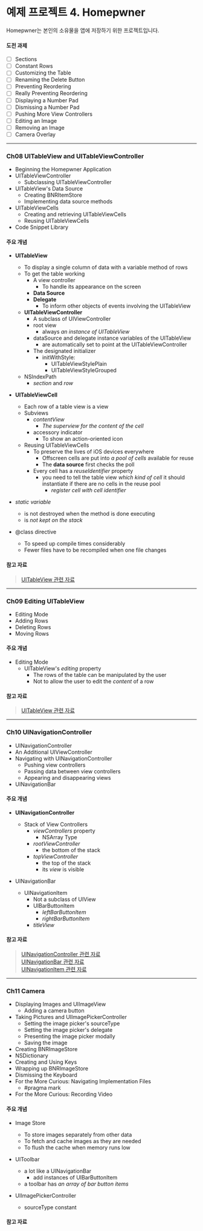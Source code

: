 예제 프로젝트 4. Homepwner
======================

Homepwner는 본인의 소유물을 앱에 저장하기 위한 프로젝트입니다.

#### 도전 과제

* [ ] Sections
* [ ] Constant Rows
* [ ] Customizing the Table
* [ ] Renaming the Delete Button
* [ ] Preventing Reordering
* [ ] Really Preventing Reordering
* [ ] Displaying a Number Pad
* [ ] Dismissing a Number Pad
* [ ] Pushing More View Controllers
* [ ] Editing an Image
* [ ] Removing an Image
* [ ] Camera Overlay

----------------------------------------------------------------------

### Ch08 UITableView and UITableViewController

* Beginning the Homepwner Application
* UITableViewController
    * Subclassing UITableViewController
* UITableView's Data Source
    * Creating BNRItemStore
    * Implementing data source methods
* UITableViewCells
    * Creating and retrieving UITableViewCells
    * Reusing UITableViewCells
* Code Snippet Library

#### 주요 개념

* **UITableView**
    * To display a single column of data with a variable method of rows
    * To get the table working
        * A view controller
            * To handle its appearance on the screen
        * **Data Source**
        * **Delegate**
            * To inform other objects of events involving the UITableView
    * **UITableViewController**
        * A subclass of UIViewController
        * root view
            * always *an instance of UITableView*
        * dataSource and delegate instance variables of the  UITableView
            * are automatically set to point at the UITableViewController
        * The designated initializer
            * initWithStyle:
                * UITableViewStylePlain
                * UITableViewStyleGrouped
    * NSIndexPath
        * *section* and *row*
  
* **UITableViewCell**
    * Each row of a table view is a view
    * Subviews
        * *contentView*
            * *The superview for the content of the cell*
        * accessory indicator
            * To show an action-oriented icon
    * Reusing UITableViewCells
        * To preserve the lives of iOS devices everywhere
            * Offscreen cells are put into *a pool of cells* available for reuse
            * The **data source** first checks the poll
        * Every cell has a *reuseIdentifier* property
            * you need to tell the table view *which kind of cell* it should instantiate if there are no cells in the reuse pool
                * *register cell with cell identifier*
  
* *static variable*
    * is not destroyed when the method is done executing
    * is *not kept on the stack*
  
* @class directive
    * To speed up compile times considerably
    * Fewer files have to be recompiled when one file changes
  
#### 참고 자료

> [UITableView 관련 자료](https://developer.apple.com/documentation/uikit/uitableview)  

----------------------------------------------------------------------

### Ch09 Editing UITableView

* Editing Mode
* Adding Rows
* Deleting Rows
* Moving Rows

#### 주요 개념

* Editing Mode
    * UITableView's *editing* property
        * The rows of the table can be manipulated by the user
        * Not to allow the user to edit the *content* of a row
  
#### 참고 자료

> [UITableView 관련 자료](https://developer.apple.com/documentation/uikit/uitableview)  

----------------------------------------------------------------------

### Ch10 UINavigationController

* UINavigationController
* An Additional UIViewController
* Navigating with UINavigationController
    * Pushing view controllers
    * Passing data between view controllers
    * Appearing and disappearing views
* UINavigationBar

#### 주요 개념

* **UINavigationController**
    * Stack of View Controllers
        * *viewControllers* property
            * NSArray Type
        * *rootViewController*
            * the bottom of the stack
        * *topViewController*
            * the top of the stack
            * its *view* is visible
  
* UINavigationBar
    * UINavigationItem
        * Not a subclass of UIView
        * UIBarButtonItem
            * *leftBarButtonItem*
            * *rightBarButtonItem*
        * *titleView*
  
#### 참고 자료

> [UINavigationController 관련 자료](https://developer.apple.com/documentation/uikit/uinavigationcontroller)  
> [UINavigationBar 관련 자료](https://developer.apple.com/documentation/uikit/uinavigationbar?language=objc)  
> [UINavigationItem 관련 자료](https://developer.apple.com/documentation/uikit/uinavigationitem?language=objc)  

----------------------------------------------------------------------

### Ch11 Camera

* Displaying Images and UIImageView
    * Adding a camera button
* Taking Pictures and UIImagePickerController
    * Setting the image picker's sourceType
    * Setting the image picker's delegate
    * Presenting the image picker modally
    * Saving the image
* Creating BNRImageStore
* NSDictionary
* Creating and Using Keys
* Wrapping up BNRImageStore
* Dismissing the Keyboard
* For the More Curious: Navigating Implementation Files
    * #pragma mark
* For the More Curious: Recording Video

#### 주요 개념

* Image Store
    * To store images separately from other data
    * To fetch and cache images as they are needed
    * To flush the cache when memory runs low
  
* UIToolbar
    * a lot like a UINavigationBar
        * add instances of UIBarButtonItem
    * a toolbar has *an array of bar button items*
  
* UIImagePickerController
    * sourceType constant
  
#### 참고 자료

> 